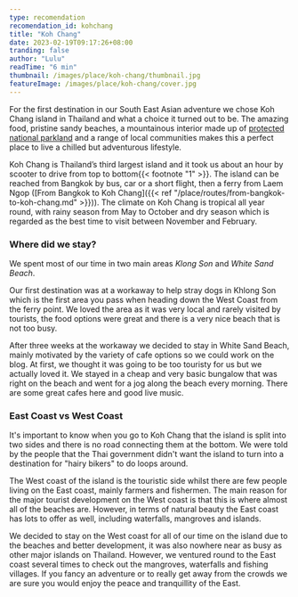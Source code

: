 ```yaml
---
type: recomendation
recomendation_id: kohchang
title: "Koh Chang"
date: 2023-02-19T09:17:26+08:00
tranding: false
author: "Lulu"
readTime: "6 min"
thumbnail: /images/place/koh-chang/thumbnail.jpg
featureImage: /images/place/koh-chang/cover.jpg
---
```


<!-- {{< boostrap-alert text="This article's main focus is to give some extra information about our favorite places. For a full set of our recommendations, check out our personal [Google Maps for Koh Chang](www.ourgooglemapwhenexists.com)" type="primary" >}} -->

For the first destination in our South East Asian adventure we chose Koh Chang island in Thailand and what a choice it turned out to be. The amazing food, pristine sandy beaches, a mountainous interior made up of [protected national parkland](https://www.thainationalparks.com/mu-ko-chang-national-park) and a range of local communities makes this a perfect place to live a chilled but adventurous lifestyle.

Koh Chang is Thailand’s third largest island and it took us about an hour by scooter to drive from top to bottom{{< footnote "1" >}}. The island can be reached from Bangkok by bus, car or a short flight, then a ferry from Laem Ngop ([From Bangkok to Koh Chang]({{< ref "/place/routes/from-bangkok-to-koh-chang.md" >}})). The climate on Koh Chang is tropical all year round, with rainy season from May to October and dry season which is regarded as the best time to visit between November and February.

### Where did we stay?

We spent most of our time in two main areas *Klong Son* and *White Sand Beach*.

Our first destination was at a workaway to help stray dogs in Khlong Son which is the first area you pass when heading down the West Coast from the ferry point. We loved the area as it was very local and rarely visited by tourists, the food options were great and there is a very nice beach that is not too busy.

After three weeks at the workaway we decided to stay in White Sand Beach, mainly motivated by the variety of cafe options so we could work on the blog. At first, we thought it was going to be too touristy for us but we actually loved it. We stayed in a cheap and very basic bungalow that was right on the beach and went for a jog along the beach every morning. There are some great cafes here and good live music.

### East Coast vs West Coast

It's important to know when you go to Koh Chang that the island is split into two sides and there is no road connecting them at the bottom. We were told by the people that the Thai government didn't want the island to turn into a destination for "hairy bikers" to do loops around.

The West coast of the island is the touristic side whilst there are few people living on the East coast, mainly farmers and fishermen. The main reason for the major tourist development on the West coast is that this is where almost all of the beaches are. However, in terms of natural beauty the East coast has lots to offer as well, including waterfalls, mangroves and islands.

We decided to stay on the West coast for all of our time on the island due to the beaches and better development, it was also nowhere near as busy as other major islands on Thailand. However, we ventured round to the East coast several times to check out the mangroves, waterfalls and fishing villages. If you fancy an adventure or to really get away from the crowds we are sure you would enjoy the peace and tranquillity of the East.

